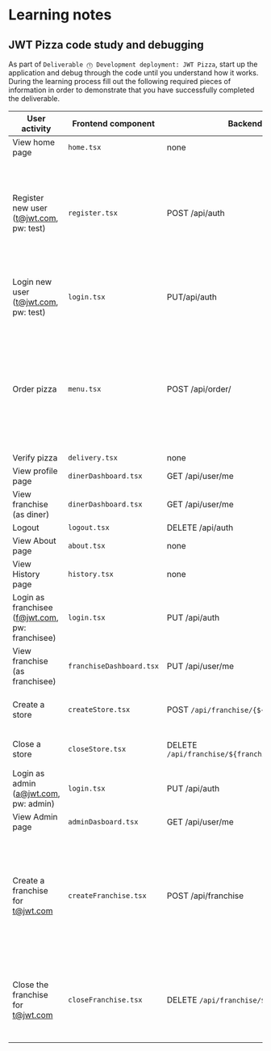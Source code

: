 # Learning notes

## JWT Pizza code study and debugging

As part of `Deliverable ⓵ Development deployment: JWT Pizza`, start up the application and debug through the code until you understand how it works. During the learning process fill out the following required pieces of information in order to demonstrate that you have successfully completed the deliverable.


| User activity                                       | Frontend component       | Backend endpoints                                         | Database SQL                                                                                                                                                                |
| --------------------------------------------------- | ------------------------ | --------------------------------------------------------- | --------------------------------------------------------------------------------------------------------------------------------------------------------------------------- |
| View home page                                      | `home.tsx`               | none                                                      | none                                                                                                                                                                        |
| Register new user<br/>(t@jwt.com, pw: test)         | `register.tsx`           | POST /api/auth                                            | `INSERT INTO user (name, email, password) VALUES (?, ?, ?)`<br>`INSERT INTO userRole (userId, role, objectId) VALUES (?, ?, ?)`                                             |
| Login new user<br/>(t@jwt.com, pw: test)            | `login.tsx`              | PUT/api/auth                                              | `SELECT * FROM user WHERE email=?`<br>`SELECT * FROM userRole WHERE userId=?`                                                                                               |
| Order pizza                                         | `menu.tsx`               | POST /api/order/                                          | `INSERT INTO dinerOrder (dinerId, franchiseId, storeId, date) VALUES (?, ?, ?, now())`<br>`INSERT INTO orderItem (orderId, menuId, description, price) VALUES (?, ?, ?, ?)` |
| Verify pizza                                        | `delivery.tsx`           | none                                                      | none                                                                                                                                                                        |
| View profile page                                   | `dinerDashboard.tsx`     | GET /api/user/me                                          | none                                                                                                                                                                        |
| View franchise<br/>(as diner)                       | `dinerDashboard.tsx`     | GET /api/user/me                                          | none                                                                                                                                                                        |
| Logout                                              | `logout.tsx`             | DELETE /api/auth                                          | none                                                                                                                                                                        |
| View About page                                     | `about.tsx`              | none                                                      | none                                                                                                                                                                        |
| View History page                                   | `history.tsx`            | none                                                      | none                                                                                                                                                                        |
| Login as franchisee<br/>(f@jwt.com, pw: franchisee) | `login.tsx`              | PUT /api/auth                                             | none                                                                                                                                                                        |
| View franchise<br/>(as franchisee)                  | `franchiseDashboard.tsx` | PUT /api/user/me                                          | none                                                                                                                                                                        |
| Create a store                                      | `createStore.tsx`        | POST `/api/franchise/{${franchise.id}/store`              | `INSERT INTO store (franchiseId, name) VALUES (?, ?)`                                                                                                                       |
| Close a store                                       | `closeStore.tsx`         | DELETE `/api/franchise/${franchise.id}/store/${store.id}` | `DELETE FROM store WHERE franchiseId=? AND id=?`                                                                                                                            |
| Login as admin<br/>(a@jwt.com, pw: admin)           | `login.tsx`              | PUT /api/auth                                             | none                                                                                                                                                                        |
| View Admin page                                     | `adminDasboard.tsx`      | GET /api/user/me                                          | none                                                                                                                                                                        |
| Create a franchise for t@jwt.com                    | `createFranchise.tsx`    | POST /api/franchise                                       | `SELECT id, name FROM user WHERE email=?`<br>`INSERT INTO franchise (name) VALUES (?)`<br>`INSERT INTO userRole (userId, role, objectId) VALUES (?, ?, ?)`                  |
| Close the franchise for t@jwt.com                   | `closeFranchise.tsx`     | DELETE `/api/franchise/${franchise.id}`                   | `DELETE FROM store WHERE franchiseId=?`<br>`DELETE FROM userRole WHERE objectId=?`<br>`DELETE FROM franchise WHERE id=?`                                                    |
